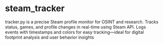 # steam_tracker
tracker.py is a precise Steam profile monitor for OSINT and research. Tracks status, games, and profile changes in real-time using Steam API. Logs events with timestamps and colors for easy tracking—ideal for digital footprint analysis and user behavior insights
